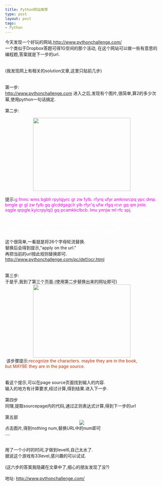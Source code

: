 ```yaml
--- 
title: Python网站推荐
type: post
layout: post
tags: 
- Python
---
```

今天发现一个好玩的网站,<a href="http://www.pythonchallenge.com/">http://www.pythonchallenge.com/</a><br />一个类似于Dropbox答题可得1G空间的那个活动, 在这个网站可以做一些有意思的编程题,答案就是下一步的url.<br /><br /><br />(我发现网上有相关的solution文章,这里只贴前几步)<br /><br /><br />第一步:<br />http://www.pythonchallenge.com 进入之后,发现有个图片,很简单,算2的多少次幂,使用python一句话搞定. <br /><br />第二步:<br /><div style="clear: both; text-align: center;"><a href="http://www.pythonchallenge.com/pc/def/map.jpg" style="margin-left: 1em; margin-right: 1em;"><img border="0" height="240" src="http://www.pythonchallenge.com/pc/def/map.jpg" width="320" /></a></div><br />提示:<span style="color: #f000f0;">g fmnc wms bgblr rpylqjyrc gr zw fylb. rfyrq ufyr  amknsrcpq ypc dmp. bmgle gr gl zw fylb gq glcddgagclr ylb rfyr'q ufw  rfgq rcvr gq qm jmle. sqgle qrpgle.kyicrpylq() gq pcamkkclbcb. lmu ynnjw  ml rfc spj. </span><br /><br /><span style="color: white;">i hope you didnt translate it by hand. thats what computers are for. doing it in by hand is inefficient and that's why this text is so long. using string.maketrans() is recommended. now apply on the url. </span><br /><br />这个很简单,一看就是将26个字母轮流替换.<br />替换后会得到提示,"apply on the url."<br />再把当前的url按此规则替换即可.<br /><span style="background-color: white; color: white;">http://www.pythonchallenge.com/pc/def/ocr.html </span><br /><br /><br />第三步:<br />于是乎,我到了第三个页面.(使用第二步替换出来的网址即可)<br /><div style="clear: both; text-align: center;"><a href="http://www.pythonchallenge.com/pc/def/ocr.jpg" style="margin-left: 1em; margin-right: 1em;"><img border="0" height="240" src="http://www.pythonchallenge.com/pc/def/ocr.jpg" width="320" /></a></div> 该步骤提示:<span style="color: #c03000;">recognize the characters. maybe they are in the book, <br />but MAYBE they  are in the page source. </span><br /><br /><span style="color: white;">"equality"</span><br />看这个提示,可以在page source页面找到输入的内容.<br />输入的地方有计算要求,经过计算,得到结果.进入下一步.<br /><br />第四步<br />同理,提取sourcepage内的代码,通过正则表达式计算,得到下一步的url<br /><br />第五部<br /><div style="clear: both; text-align: center;"><a href="http://www.pythonchallenge.com/pc/def/chainsaw.jpg" style="margin-left: 1em; margin-right: 1em;"><img border="0" src="http://www.pythonchallenge.com/pc/def/chainsaw.jpg" /></a></div>点击图片,得到nothing num,替换URL中的num即可<br />....<br /><br /><br />用了一个小时的时间,才做到level6,自己太水了.<br />据说这个游戏有33level,感兴趣的可以试试.<br /><br />(这六步的答案我隐藏在文章中了,细心的朋友发现了没?) <br /><br />地址: <a href="http://www.pythonchallenge.com/">http://www.pythonchallenge.com/</a>

